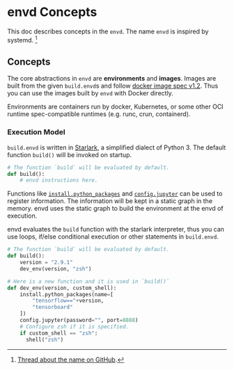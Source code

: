 # envd Concepts

This doc describes concepts in the `envd`. The name `envd` is inspired by systemd. [^1]

[^1]: [Thread about the name on GitHub](https://github.com/tensorchord/envd/issues/2#issuecomment-1119175904).

## Concepts

The core abstractions in `envd` are **environments** and **images**. Images are built from the given `build.envd`s and follow [docker image spec v1.2](https://github.com/moby/moby/blob/master/image/spec/v1.2.md). Thus you can use the images built by `envd` with Docker directly.

Environments are containers run by docker, Kubernetes, or some other OCI runtime spec-compatible runtimes (e.g. runc, crun, containerd).

### Execution Model

`build.envd` is written in [Starlark](https://github.com/bazelbuild/starlark), a simplified dialect of Python 3. The default function `build()` will be invoked on startup.

```python title=build.envd
# The function `build` will be evaluated by default.
def build():
    # envd instructions here.
```

Functions like [`install.python_packages`](api/install#python_packages) and [`config.jupyter`](api/config#jupyter) can be used to register information. The information will be kept in a static graph in the memory. envd uses the static graph to build the environment at the envd of execution.

envd evaluates the `build` function with the starlark interpreter, thus you can use loops, if/else conditional execution or other statements in `build.envd`.

```python title=build.envd
# The function `build` will be evaluated by default.
def build():
    version = "2.9.1"
    dev_env(version, "zsh")

# Here is a new function and it is used in `build()`
def dev_env(version, custom_shell):
    install.python_packages(name=[
        "tensorflow=="+version,
        "tensorboard"
    ])
    config.jupyter(password="", port=8888)
    # Configure zsh if it is specified.
    if custom_shell == "zsh":
      shell("zsh")
```
